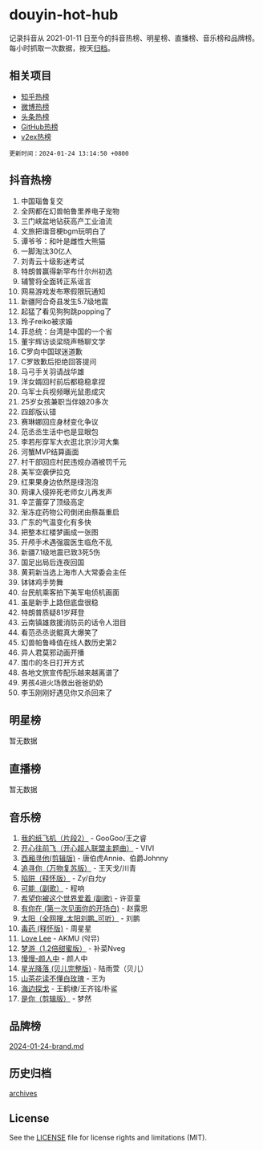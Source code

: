 # douyin-hot-hub

记录抖音从 2021-01-11 日至今的抖音热榜、明星榜、直播榜、音乐榜和品牌榜。每小时抓取一次数据，按天[归档](archives)。

## 相关项目

- [知乎热榜](https://github.com/lonnyzhang423/zhihu-hot-hub)
- [微博热榜](https://github.com/lonnyzhang423/weibo-hot-hub)
- [头条热榜](https://github.com/lonnyzhang423/toutiao-hot-hub)
- [GitHub热榜](https://github.com/lonnyzhang423/github-hot-hub)
- [v2ex热榜](https://github.com/lonnyzhang423/v2ex-hot-hub)


`更新时间：2024-01-24 13:14:50 +0800`

## 抖音热榜

1. 中国瑙鲁复交
1. 全网都在幻兽帕鲁里养电子宠物
1. 三门峡盆地钻获高产工业油流
1. 文旅把谐音梗bgm玩明白了
1. 谭爷爷：和叶是雌性大熊猫
1. 一脚淘汰30亿人
1. 刘青云十级影迷考试
1. 特朗普赢得新罕布什尔州初选
1. 辅警将全面转正系谣言
1. 网易游戏发布寒假限玩通知
1. 新疆阿合奇县发生5.7级地震
1. 起猛了看见狗狗跳popping了
1. 玲子reiko被求婚
1. 菲总统：台湾是中国的一个省
1. 董宇辉访谈梁晓声畅聊文学
1. C罗向中国球迷道歉
1. C罗致歉后拒绝回答提问
1. 马弓手关羽请战华雄
1. 洋女婿回村前后都稳稳拿捏
1. 乌军士兵视频曝光鼠患成灾
1. 25岁女孩兼职当伴娘20多次
1. 四郎版认错
1. 赛琳娜回应身材变化争议
1. 范丞丞生活中也是显眼包
1. 李若彤穿军大衣逛北京沙河大集
1. 河蟹MVP结算画面
1. 村干部回应村民违规办酒被罚千元
1. 美军空袭伊拉克
1. 红果果身边依然是绿泡泡
1. 网课入侵猝死老师女儿再发声
1. 辛芷蕾穿了顶级高定
1. 渐冻症药物公司倒闭由蔡磊重启
1. 广东的气温变化有多快
1. 把整本红楼梦画成一张图
1. 开颅手术遇强震医生临危不乱
1. 新疆7.1级地震已致3死5伤
1. 国足出局后连夜回国
1. 黄莉新当选上海市人大常委会主任
1. 钵钵鸡手势舞
1. 台民航乘客拍下美军电侦机画面
1. 虽是新手上路但底盘很稳
1. 特朗普质疑81岁拜登
1. 云南镇雄救援消防员的话令人泪目
1. 看范丞丞说鲲真大爆笑了
1. 幻兽帕鲁峰值在线人数历史第2
1. 异人君莫邪动画开播
1. 围巾的冬日打开方式
1. 各地文旅宣传配乐越来越离谱了
1. 男孩4进火场救出爸爸奶奶
1. 李玉刚刚好遇见你又杀回来了

## 明星榜

暂无数据

## 直播榜

暂无数据

## 音乐榜

1. [我的纸飞机（片段2）](https://sf86-cdn-tos.douyinstatic.com/obj/tos-cn-ve-2774/oM2ZrKcg2CD5AeRB2gkeXOFB1IxAGJdZPazYHf) - GooGoo/王之睿
1. [开心往前飞（开心超人联盟主题曲）](https://sf86-cdn-tos.douyinstatic.com/obj/tos-cn-ve-2774/9d8fb7c82cf1421fb93a9fe925275e0a) - VIVI
1. [西厢寻他(剪辑版)](https://sf3-cdn-tos.douyinstatic.com/obj/tos-cn-ve-2774/oUsAVfAQKlRNxEv5qxvIB8o5qmIWUcXbzJKJhw) - 唐伯虎Annie、伯爵Johnny
1. [追寻你（万物复苏版）](https://sf3-cdn-tos.douyinstatic.com/obj/tos-cn-ve-2774/oYeAZJsbjIDit9APmBg8u6uDUQnHmoCf3gbo74) - 王天戈/川青
1. [陷阱（释怀版）](https://sf3-cdn-tos.douyinstatic.com/obj/tos-cn-ve-2774/oE8C21LeZrzKLDFfQYgMzx4GAIHageG5IzayY7) - Zy/白允y
1. [可能（副歌）](https://sf3-cdn-tos.douyinstatic.com/obj/tos-cn-ve-2774/cde1731888894259b333569393c2fb51) - 程响
1. [希望你被这个世界爱着 (副歌)](https://sf86-cdn-tos.douyinstatic.com/obj/tos-cn-ve-2774/oUHCmWQfZlE3QQBKBeD8rCFLpJzPgCpImhsxMt) - 许亚童
1. [有你在 (第一次见面你的开场白)](https://sf86-cdn-tos.douyinstatic.com/obj/tos-cn-ve-2774/oAthrQ3ClJBfI57uBoFEgNDYtNCZ0TSYQQfxQ0) - 赵露思
1. [太阳（全网搜_太阳刘鹏_可听）](https://sf3-cdn-tos.douyinstatic.com/obj/tos-cn-ve-2774/ogWbyIQnlBFImVbeDocRdCIYtBHlbJXgfZMvgz) - 刘鹏
1. [毒药 (释怀版)](https://sf86-cdn-tos.douyinstatic.com/obj/tos-cn-ve-2774/oYILMEAzspdZBIzy4frJNB8ZHPHWAhiwowd4Ad) - 周星星
1. [Love Lee](https://sf86-cdn-tos.douyinstatic.com/obj/tos-cn-ve-2774/o05GbkJGbCBTdDnMtB0fwOYgkeZp23vrWQDQBS) - AKMU (악뮤)
1. [梦游（1.2倍甜蜜版）](https://sf6-cdn-tos.douyinstatic.com/obj/tos-cn-ve-2774/o4gyAUm8hwufoEABmwVIiQtHsFuGzAEEWtNMzo) - 补菜Nveg
1. [慢慢-颜人中](https://sf3-cdn-tos.douyinstatic.com/obj/tos-cn-ve-2774/ocjHNfBXdBxQNC8ZGAeoLMFTUgtBg8bkExunDC) - 颜人中
1. [星光降落 (贝儿完整版)](https://sf86-cdn-tos.douyinstatic.com/obj/tos-cn-ve-2774/okwB9hAwyAtsFFkFBzAX1hOOfQuIoMNs0W2Mwr) - 陆雨萱（贝儿）
1. [山茶花读不懂白玫瑰](https://sf3-cdn-tos.douyinstatic.com/obj/tos-cn-ve-2774/osfn8B7DktrRHEPJgPCfDbw7QDQEkwC16BxZg9) - 王为
1. [海边探戈](https://sf86-cdn-tos.douyinstatic.com/obj/tos-cn-ve-2774/os9gE0VQCGqt6VQkZDyBBYvfSDY0QFe3vVmubn) - 王鹤棣/王齐铭/朴鲨
1. [是你（剪辑版）](https://sf86-cdn-tos.douyinstatic.com/obj/tos-cn-ve-2774/46019dae783c4c969944217fe1cfafc4) - 梦然

## 品牌榜

[2024-01-24-brand.md](archives/2024-01-24-brand.md)

## 历史归档

[archives](archives)

## License

See the [LICENSE](LICENSE) file for license rights and limitations (MIT).
